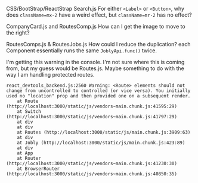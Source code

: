 CSS/BootStrap/ReactStrap
Search.js
For either `<Label>` or `<Button>`, why does `className=mx-2` have a weird effect, but `className=mr-2` has no effect?

CompanyCard.js and RoutesComp.js
How can I get the image to move to the right?

RoutesComps.js & RoutesJobs.js
How could I reduce the duplication? each Component essentially runs the same `JoblyApi.func()` twice.

I'm getting this warning in the console.
I'm not sure where this is coming from, but my guess would be Routes.js. Maybe something to do with the way I am handling protected routes.
```
react_devtools_backend.js:2560 Warning: <Route> elements should not change from uncontrolled to controlled (or vice versa). You initially used no "location" prop and then provided one on a subsequent render. 
    at Route (http://localhost:3000/static/js/vendors~main.chunk.js:41595:29)
    at Switch (http://localhost:3000/static/js/vendors~main.chunk.js:41797:29)
    at div
    at div
    at Routes (http://localhost:3000/static/js/main.chunk.js:3909:63)
    at div
    at Jobly (http://localhost:3000/static/js/main.chunk.js:423:89)
    at div
    at App
    at Router (http://localhost:3000/static/js/vendors~main.chunk.js:41230:30)
    at BrowserRouter (http://localhost:3000/static/js/vendors~main.chunk.js:40850:35)
```    
